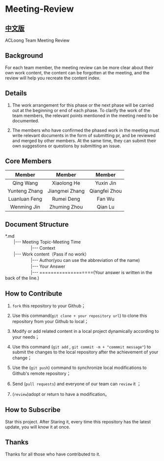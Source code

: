# Meeting-Review

## [中文版](/README_ZH.md)

ACLoong Team Meeting Review


## Background

For each team member, the meeting review can be more clear about their own work content, the content can be forgotten at the meeting, and the review will help you recreate the content index.


## Details

1. The work arrangement for this phase or the next phase will be carried out at the beginning or end of each phase. To clarify the work of the team members, the relevant points mentioned in the meeting need to be documented.

2. The members who have confirmed the phased work in the meeting must write relevant documents in the form of submitting pr, and be reviewed and merged by other members. At the same time, they can submit their own suggestions or questions by submitting an issue.


## Core Members

| Member |  Member |  Member |
| :---:   |  :---:   |   :---: |
| Qing Wang    |  Xiaolong He     |  Yuxin Jin   |
| Yunteng Zhang    |  Jiangmei Zhang     | Qiangfei Zhou  |
| Luanluan Feng    |  Rumei Deng     |  Fan Wu   |
| Wenming Jin    |  Zhuming Zhou     |  Qian Lu  |


## Document Structure

*.md<br>
　　|--- Meeting Topic-Meeting Time<br>
　　　　　　|--- Context<br>
　　|--- Work content（Pass if no work）<br>
　　　　　　|--- Author(you can use the abbreviation of the name)<br>
　　　　　　|--- Your Answer<br>
　　　　　　|--- ===================(Your answer is written in the back of the line.)<br>


## How to Contribute

1. `fork` this repository to your Github；

2. Use this command(`git clone + your repository url`) to clone this repository from your Github to local；

3. Modify or add related content in a local project dynamically according to your needs；

4. Use this command (`git add` , `git commit -m + "commmit message"`) to submit the changes to the local repository after the achievement of your change；

5. Use the (`git push`) command to synchronize local modifications to Github's remote repository；

6. Send (`pull requests`) and everyone of our team can `review` it ；

7. (`review`)adopt or return to have a modification。


## How to Subscribe

Star this project. After Staring it, every time this repository has the latest update, you will know it at once.


## Thanks

Thanks for all those who have contributed to it.
